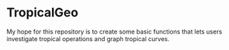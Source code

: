 # TropicalGeo

My hope for this repository is to create some basic functions that lets users investigate tropical operations and graph tropical curves.
